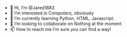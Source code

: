 - 👋 Hi, I’m @Jared1883
- 👀 I’m interested in Computers, obviously 
- 🌱 I’m currently learning Python, HTML, Javascript.
- 💞️ I’m looking to collaborate on Nothing at the moment
- 📫 How to reach me I'm sure you can find a way!

<!---
Jared1883/Jared1883 is a ✨ special ✨ repository because its `README.md` (this file) appears on your GitHub profile.
You can click the Preview link to take a look at your changes.
--->
